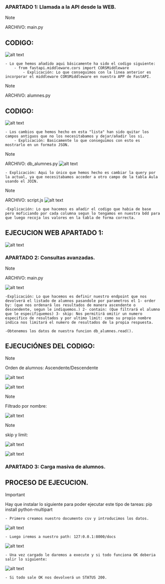 ### APARTADO 1: Llamada a la API desde la WEB.
> [!NOTE]
> ARCHIVO: main.py

## CODIGO:    
![alt text](img/image1.png)

    - Lo que hemos añadido aqui básicamente ha sido el codigo siguiente:
        - from fastapi.middleware.cors import CORSMiddleware
            - Explicación: Lo que conseguimos con la linea anterior es incorporar el middleware CORSMiddleware en nuestra APP de FastAPI.

> [!NOTE]
> ARCHIVO: alumnes.py

## CODIGO:
![alt text](/img/image2.png)

    - Los cambios que hemos hecho en esta "lista" han sido quitar los campos antiguos que no los necesitabamos y dejar/añadir los si.
        - Explicación: Basicamente lo que conseguimos con esto es mostrarlo en un formato JSON.

> [!NOTE]
> ARCHIVO: db_alumnes.py
![alt text](img/image3.png)

    - Explicación: Aqui lo único que hemos hecho es cambiar la query por la actual, ya que necesitabamos acceder a otro campo de la tabla Aula usando el JOIN.

> [!NOTE]
> ARCHIVO: script.js
![alt text](img/image14.png)

    -Explicación: Lo que hacemos es añadir el codigo que habia de base pero moficiando por cada columna segun lo tengamos en nuestra bdd para que luego recoja los valores en la tabla de forma correcta.

## EJECUCION WEB APARTADO 1:

![alt text](img/image4.png)



### APARTADO 2: Consultas avanzadas.

> [!NOTE]
> ARCHIVO: main.py

![alt text](img/image5.png)

    -Explicación: Lo que hacemos es definir nuestro endpoint que nos devolverá el listado de alumnos pasandole por parametros el 1- order by: (que nos ordenará los resultados de manera ascendente o descendente, segun le indiquemos.) 2- contain: (Que filtrará el alumno que le especifiquemos) 3- skip: Nos permitirá omitir un numero especifico de resultados y por ultimo limit: como su propio nombre indica nos limitará el numero de resultados de la propia respuesta.

    -Obtenemos los datos de nuestra funcion db_alumnes.read().

## EJECUCIÓNES DEL CODIGO:

> [!NOTE]
> Orden de alumnos: Ascendente/Descendente

![alt text](img/image6.png)

![alt text](img/image7.png)

> [!NOTE]
> Filtrado por nombre:

![alt text](img/image8.png)

> [!NOTE]
> skip y limit:

![alt text](img/image9.png)

![alt text](img/image10.png)


### APARTADO 3: Carga masiva de alumnos.

## PROCESO DE EJECUCION.
> [!IMPORTANT]
> Hay que instalar lo siguiente para poder ejecutar este tipo de tareas: pip install python-multipart

    - Primero creamos nuestro documento csv y introducimos los datos.

![alt text](img/image11.png)

    - Luego iremos a nuestro path: 127:0.0.1:8000/docs

![alt text](img/image12.png)

    - Una vez cargado le daremos a execute y si todo funciona OK deberia salir lo siguiente:

![alt text](img/image13.png)

    - Si todo sale OK nos devolverá un STATUS 200.

    



